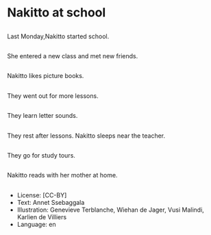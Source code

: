 # Nakitto at school

##
Last Monday,Nakitto
started school.

##
She entered a new
class and met new
friends.

##
Nakitto likes picture books.

##
They went out for more
lessons.

##
They learn letter
sounds.

##
They rest after lessons.
Nakitto sleeps near the
teacher.

##
They go for study tours.

##
Nakitto reads with her
mother at home.

##
* License: [CC-BY]
* Text: Annet Ssebaggala
* Illustration: Genevieve Terblanche, Wiehan de Jager, Vusi Malindi, Karlien de Villiers
* Language: en
